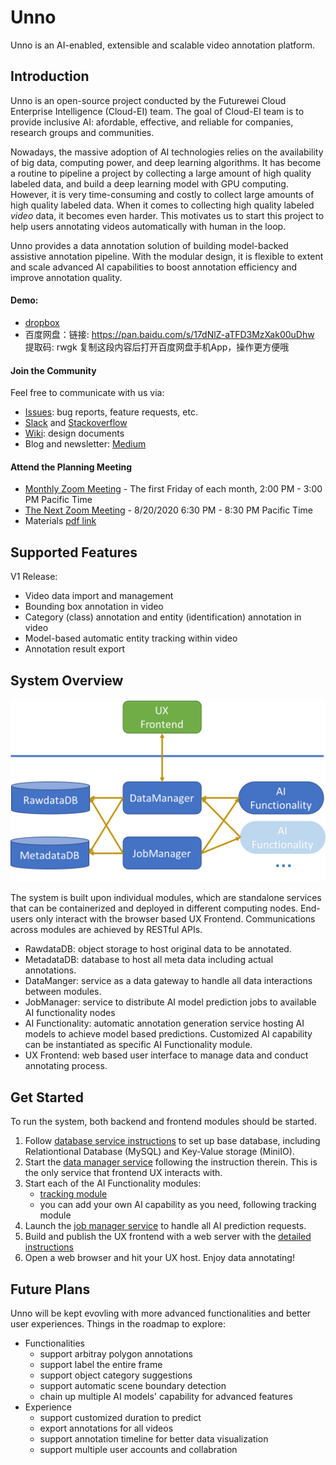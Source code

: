 # Unno
Unno is an AI-enabled, extensible and scalable video annotation platform. 

## Introduction
Unno is an open-source project conducted by the Futurewei Cloud Enterprise Intelligence (Cloud-EI) team. The goal of Cloud-EI team is to provide inclusive AI: afordable, effective, and reliable for companies, research groups and communities. 

Nowadays, the massive adoption of AI technologies relies on the availability of big data, computing power,
 and deep learning algorithms. It has become a routine to pipeline a project by collecting a large amount of high 
 quality labeled data, and build a deep learning model with GPU computing. However, it is very time-consuming and costly
 to collect large amounts of high quality labeled data. When it comes to collecting high quality labeled _video_ data,
 it becomes even harder. This motivates us to start this project to help users annotating videos automatically with 
 human in the loop.

Unno provides a data annotation solution of building model-backed assistive annotation pipeline. With the modular
 design, it is flexible to extent and scale advanced AI capabilities to boost annotation efficiency and 
 improve annotation quality.
 
#### Demo: 
* [dropbox](https://drive.google.com/file/d/1HInoAlDq1A0LYZ6hE4pCc0UBhLf0qxzL/view?usp=sharing)
* 百度网盘：链接: https://pan.baidu.com/s/17dNlZ-aTFD3MzXak00uDhw 提取码: rwgk 复制这段内容后打开百度网盘手机App，操作更方便哦

#### Join the Community
Feel free to communicate with us via: 

 - [Issues](https://github.com/futurewei-cloud/cloud-ei-research/issues): bug reports, feature requests, etc.
 - [Slack]() and [Stackoverflow](https://stackoverflow.com/questions/tagged/futurewei-cloud-ei)
 - [Wiki](https://github.com/futurewei-cloud/cloud-ei-research/wiki): design documents
 - Blog and newsletter: [Medium](https://medium.com/)
 
 #### Attend the Planning Meeting
 - [Monthly Zoom Meeting](https://futurewei.zoom.us/j/3502105016
) - The first Friday of each month, 2:00 PM - 3:00 PM Pacific Time
 - [The Next Zoom Meeting](https://futurewei.zoom.us/j/96595033234?pwd=b29GUStzUHI0ZVZHWEx5R0JvWkgxZz09) - 8/20/2020 6:30 PM - 8:30 PM Pacific Time
 - Materials [pdf link](https://www.dropbox.com/s/vvpr28lwg3llgeu/Project_Summary_July2020_v6-Reviewed.pdf?dl=0)

 
## Supported Features
V1 Release:
* Video data import and management
* Bounding box annotation in video
* Category (class) annotation and entity (identification) annotation in video
* Model-based automatic entity tracking within video
* Annotation result export

## System Overview
![overview](unno_system_overview.png)

The system is built upon individual modules, which are standalone services that can be containerized and deployed in 
different computing nodes. End-users only interact with the browser based UX Frontend. Communications across modules are
achieved by RESTful APIs.

* RawdataDB: object storage to host original data to be annotated.
* MetadataDB: database to host all meta data including actual annotations.
* DataManger: service as a data gateway to handle all data interactions between modules.
* JobManager: service to distribute AI model prediction jobs to available AI functionality nodes
* AI Functionality: automatic annotation generation service hosting AI models to achieve model based predictions. 
Customized AI capability can be instantiated as specific AI Functionality module.
* UX Frontend: web based user interface to manage data and conduct annotating process.

## Get Started
To run the system, both backend and frontend modules should be started. 
1. Follow [database service instructions](BackendManager/components/BaseDatabase) to set up base
   database, including Relationtional Database (MySQL) and Key-Value storage
   (MiniIO).
2. Start the [data manager service](BackendManager/components/DataManager)
   following the instruction therein. This is the only service that frontend UX
   interacts with.
3. Start each of the AI Functionality modules:
    * [tracking module](BackendFunctionalModule/tracking)
    * you can add your own AI capability as you need, following tracking module
4. Launch the [job manager service](BackendManager/components/JobQueueManager/README.md) to handle all AI prediction requests.
5. Build and publish the UX frontend with a web server with the [detailed instructions](Frontend)
6. Open a web browser and hit your UX host. Enjoy data annotating!

## Future Plans
Unno will be kept evovling with more advanced functionalities and better user experiences. Things in the roadmap to explore:
* Functionalities
    * support arbitray polygon annotations
    * support label the entire frame
    * support object category suggestions
    * support automatic scene boundary detection
    * chain up multiple AI models' capability for advanced features
* Experience
    * support customized duration to predict
    * export annotations for all videos
    * support annotation timeline for better data visualization
    * support multiple user accounts and collabration
